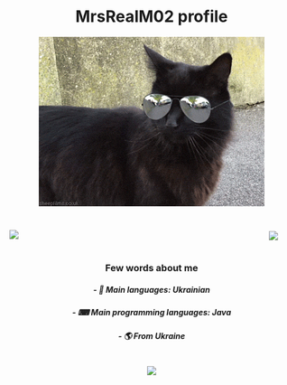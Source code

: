 <h1 align="center">MrsRealM02 profile</h1>
<p align="center">
<img width="400" src="cat.gif" alt="cat"/>
</p>

<h1 align="center"> </h1>

<a href="https://github.com/MrsRealM02">
  <img align="left" width="460" src="https://github-readme-stats.vercel.app/api?username=MrsRealM02&show_icons=true&theme=apprentice" />
</a>

<a href="https://github.com/MrsRealM02">
  <img align="center" width="330" src="https://github-readme-stats.vercel.app/api/top-langs/?username=MrsRealM02&theme=apprentice" />
</a>

<h1 align="center"> </h1>

<h3 align="center"> Few words about me </h3>
<h5 align="center"> - 💬 Main languages: Ukrainian </h5>
<h5 align="center"> - ⌨ Main programming languages: Java </h5>
<h5 align="center"> - 🌎 From Ukraine </h5>

<h1 align="center"> </h1>

<p align="center">
 <a href="https://controlc.com/25b8fde1"><img src="https://img.shields.io/badge/-Discord-lightgrey?style=flat&logo=Discord&logoColor=white" /></a>
 <br>
</p>
